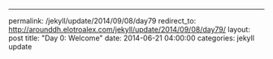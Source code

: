---
permalink: /jekyll/update/2014/09/08/day79
redirect_to: http://arounddh.elotroalex.com/jekyll/update/2014/09/08/day79/
layout: post
title:  "Day 0: Welcome"
date:   2014-06-21 04:00:00
categories: jekyll update

